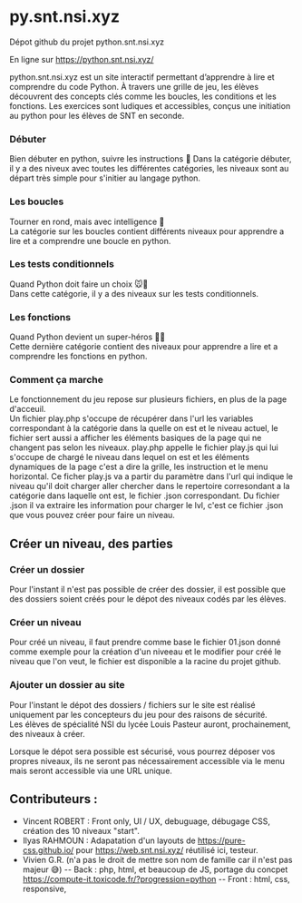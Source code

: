 # py.snt.nsi.xyz

Dépot github du projet python.snt.nsi.xyz

En ligne sur https://python.snt.nsi.xyz/


python.snt.nsi.xyz est un site interactif permettant d’apprendre à lire et comprendre du code Python. À travers une grille de jeu, les élèves découvrent des concepts clés comme les boucles, les conditions et les fonctions. Les exercices sont ludiques et accessibles, conçus une initiation au python pour les élèves de SNT en seconde.


### Débuter
Bien débuter en python, suivre les instructions 🚀
Dans la catégorie débuter, il y a des niveux avec toutes les différentes catégories, les niveaux sont au départ très simple pour s'initier au langage python.

### Les boucles
Tourner en rond, mais avec intelligence 🔄  
La catégorie sur les boucles contient différents niveaux pour apprendre a lire et a comprendre une boucle en python.

### Les tests conditionnels
Quand Python doit faire un choix 🐭🧀  
Dans cette catégorie, il y a des niveaux sur les tests conditionnels.

### Les fonctions
Quand Python devient un super-héros 🦸‍♂️  
Cette dernière catégorie contient des niveaux pour apprendre a lire et a comprendre les fonctions en python.

### Comment ça marche

Le fonctionnement du jeu repose sur plusieurs fichiers, en plus de la page d'acceuil.  
Un fichier play.php s'occupe de récupérer dans l'url les variables correspondant à la catégorie dans la quelle on est et le niveau actuel, le fichier sert aussi a afficher les éléments basiques de la page qui ne changent pas selon les niveaux. play.php appelle le fichier play.js qui lui s'occupe de chargé le niveau dans lequel on est et les éléments dynamiques de la page c'est a dire la grille, les instruction et le menu horizontal. Ce ficher play.js va a partir du paramètre dans l'url qui indique le niveau qu'il doit charger aller chercher dans le repertoire corresondant a la catégorie dans laquelle ont est, le fichier .json correspondant. Du fichier .json il va extraire les information pour charger le lvl, c'est ce fichier .json que vous pouvez créer pour faire un niveau.  

## Créer un niveau, des parties


### Créer un dossier
Pour l'instant il n'est pas possible de créer des dossier, il est possible que des dossiers soient créés pour le dépot des niveaux codés par les élèves.

### Créer un niveau
Pour créé un niveau, il faut prendre comme base le fichier 01.json donné comme exemple pour la création d'un niveeau et le modifier pour créé le niveau que l'on veut, le fichier est disponible a la racine du projet github.

### Ajouter un dossier au site

Pour l'instant le dépot des dossiers / fichiers sur le site est réalisé uniquement par les concepteurs du jeu pour des raisons de sécurité.  
Les élèves de spécialité NSI du lycée Louis Pasteur auront, prochainement, des niveaux à créer. 

Lorsque le dépot sera possible est sécurisé, vous pourrez déposer vos propres niveaux, ils ne seront pas nécessairement accessible via le menu mais seront accessible via une URL unique.




## Contributeurs :
- Vincent ROBERT : Front only, UI / UX, debuguage, débugage CSS, création des 10 niveaux "start". 
- Ilyas RAHMOUN : Adapatation d'un layouts de https://pure-css.github.io/ pour https://web.snt.nsi.xyz/ réutilisé ici, testeur.
- Vivien G.R. (n'a pas le droit de mettre son nom de famille car il n'est pas majeur 😅)
-- Back : php, html, et beaucoup de JS, portage du concpet https://compute-it.toxicode.fr/?progression=python
-- Front : html, css, responsive, 
